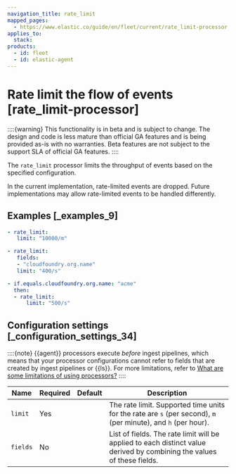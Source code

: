 ```yaml
---
navigation_title: rate_limit
mapped_pages:
  - https://www.elastic.co/guide/en/fleet/current/rate_limit-processor.html
applies_to:
  stack:
products:
  - id: fleet
  - id: elastic-agent
---
```


# Rate limit the flow of events [rate_limit-processor]

::::{warning}
This functionality is in beta and is subject to change. The design and code is less mature than official GA features and is being provided as-is with no warranties. Beta features are not subject to the support SLA of official GA features.
::::



The `rate_limit` processor limits the throughput of events based on the specified configuration.

In the current implementation, rate-limited events are dropped. Future implementations may allow rate-limited events to be handled differently.


## Examples [_examples_9]

```yaml
- rate_limit:
   limit: "10000/m"
```

```yaml
- rate_limit:
   fields:
   - "cloudfoundry.org.name"
   limit: "400/s"
```

```yaml
- if.equals.cloudfoundry.org.name: "acme"
  then:
  - rate_limit:
      limit: "500/s"
```


## Configuration settings [_configuration_settings_34]

::::{note}
{{agent}} processors execute *before* ingest pipelines, which means that your processor configurations cannot refer to fields that are created by ingest pipelines or {{ls}}. For more limitations, refer to [What are some limitations of using processors?](/reference/fleet/agent-processors.md#limitations)
::::


| Name | Required | Default | Description |
| --- | --- | --- | --- |
| `limit` | Yes |  | The rate limit. Supported time units for the rate are `s` (per second), `m` (per minute), and `h` (per hour). |
| `fields` | No |  | List of fields. The rate limit will be applied to each distinct value derived by combining the values of these fields. |

